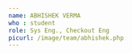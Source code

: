 ```yaml
---
name: ABHISHEK VERMA
who : student
role: Sys Eng., Checkout Eng
picurl: /image/team/abhishek.php
---
```


